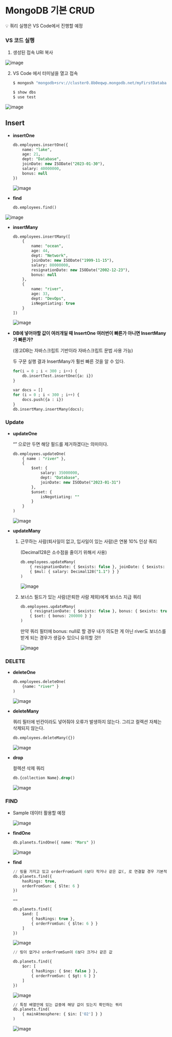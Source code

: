 # MongoDB 기본 CRUD

<aside>
💡 쿼리 실행은 VS Code에서 진행할 예정
</aside>

### VS 코드 실행

1. 생성된 접속 URI 복사
    
![image](https://user-images.githubusercontent.com/57317290/215934294-4238988b-4db5-41f8-aa87-361f03687d47.png) 

2. VS Code 에서 터미널을 열고 접속
    
    ```bash
    $ mongosh "mongodb+srv://cluster0.8b0eqwp.mongodb.net/myFirstDatabase" --apiVersion 1 --username mongo_user
    ```
    
    ```bash
    $ show dbs
    $ use test
    ```
    
![image](https://user-images.githubusercontent.com/57317290/215934325-98b9306e-a4a7-489f-8ef8-dc5fda89b51d.png)
    

## Insert

- **insertOne**
    
    ```sql
    db.employees.insertOne({
        name: "lake",
        age: 21,
        dept: "Database",
        joinDate: new ISODate("2023-01-30"),
        salary: 40000000,
        bonus: null
    })
    ```
    
  ![image](https://user-images.githubusercontent.com/57317290/215934346-17833b09-662d-482b-8125-4bc36c13bda7.png)
    

- **find**
    
    ```sql
    db.employees.find()
    ```
    
![image](https://user-images.githubusercontent.com/57317290/215934371-09a95ebf-e464-424a-af7e-801c405da55e.png)
    

- **insertMany**
    
    ```sql
    db.employees.insertMany([
        {
            name: "ocean",
            age: 44,
            dept: "Network",
            joinDate: new ISODate("1999-11-15"),
            salary: 80000000,
            resignationDate: new ISODate("2002-12-23"),
            bonus: null
        },
        {
            name: "river",
            age: 33,
            dept: "DevOps",
            isNegotiating: true
        }
    ])
    ```
    
    ![image](https://user-images.githubusercontent.com/57317290/215934406-34d542d2-3221-4902-a762-aeb18b1cfb5d.png)
    

- **DB에 넣어야할 값이 여러개일 때 InsertOne 여러번이 빠른가 아니면 InsertMany가 빠른가?**
    
    (몽고DB는 자바스크립트 기반이라 자바스크립트 문법 사용 가능)
    
    두 구문 실행 결과 InsertMany가 훨씬 빠른 것을 알 수 있다.
    
    ```sql
    for(i = 0 ; i < 300 ; i++) {
        db.insertTest.insertOne({a: i})
    }
    ```
    
    ```sql
    var docs = []
    for (i = 0 ; i < 300 ; i++) { 
        docs.push({a : i})
    }
    db.insertMany.insertMany(docs);
    ```
    

### Update

- **updateOne**
    
    “” 으로만 두면 해당 필드를 제거하겠다는 의미이다.
    
    ```sql
    db.employees.updateOne(
        { name : "river" },
        {
            $set: {
                salary: 35000000,
                dept: "Database",
                joinDate: new ISODate("2023-01-31")
            },
            $unset: {
                isNegotiating: ""
            }
        }
    )
    ```
    
   ![image](https://user-images.githubusercontent.com/57317290/215934429-5fc82440-15f2-4c1a-989b-40903ea42bc6.png)
    
- **updateMany**
    1. 근무하는 사람(퇴사일이 없고, 입사일이 있는 사람)은 연봉 10% 인상 쿼리
        
        (Decimal128은 소수점을 줄이기 위해서 사용)
        
        ```sql
        db.employees.updateMany(
            { resignationDate: { $exists: false }, joinDate: { $exists: true } },
            { $mul: { salary: Decimal128("1.1") } }
        )
        ```
        
       ![image](https://user-images.githubusercontent.com/57317290/215934448-749046bd-c639-40d2-ad9c-ec0ac9daeb72.png)
        
    
    1. 보너스 필드가 있는 사람(은퇴한 사람 제외)에게 보너스 지급 쿼리
        
        ```sql
        db.employees.updateMany(
            { resignationDate: { $exists: false }, bonus: { $exists: true } },
            { $set: { bonus: 200000 } }
        )
        ```
        
        만약 쿼리 필터에 bonus: null로 할 경우 내가 의도한 게 아닌 river도 보너스를 받게 되는 경우가 생길수 있으니 유의할 것!!
        
       ![image](https://user-images.githubusercontent.com/57317290/215934463-031a48ed-7801-4c96-b9f0-5efe3fe5a815.png)
        

### DELETE

- **deleteOne**
    
    ```sql
    db.employees.deleteOne(
        {name: "river" }
    )
    ```
    
  ![image](https://user-images.githubusercontent.com/57317290/215934484-c3c2c051-0a88-4487-8d9d-563fe26c79fb.png)
    

- **deleteMany**
    
    쿼리 필터에 빈칸이라도 넣어줘야 오류가 발생하지 않는다. 그리고 컬렉션 자체는 삭제되지 않는다.
    
    ```sql
    db.employees.deleteMany({})
    ```
    
  ![image](https://user-images.githubusercontent.com/57317290/215934499-be958232-c3be-4a0b-93f2-ddf69e6dad45.png)
    
- **drop**
    
    컬렉션 삭제 쿼리
    
    ```sql
    db.{collection Name}.drop()
    ```
    
   ![image](https://user-images.githubusercontent.com/57317290/215934513-fba751f3-aff5-4bd7-bad9-a9ff00d54176.png)
    

### FIND

- Sample 데이터 활용할 예정
    
    ![image](https://user-images.githubusercontent.com/57317290/215934545-c0ffd0f0-100d-4a90-bfe4-f311e9e8d1e3.png)
    
- **findOne**
    
    ```sql
    db.planets.findOne({ name: "Mars" })
    ```
    
  ![image](https://user-images.githubusercontent.com/57317290/215934592-d44186cb-bb7d-44fd-adfb-fac0107f25a8.png)
    
- **find**
    
    ```sql
    // 링을 가지고 있고 orderFromSun이 6보다 작거나 같은 값(, 로 연결할 경우 기본적으로 and 조건)
    db.planets.find({ 
        hasRings: true, 
        orderFromSun: { $lte: 6 }
    })
    
    ==
    
    db.planets.find({ 
        $and: [
            { hasRings: true }, 
            { orderFromSun: { $lte: 6 } }
        ]
    })
    ```
    
  ![image](https://user-images.githubusercontent.com/57317290/215934628-553a7bb0-7b38-405b-a7c7-02efb31903f3.png)
    
    ```sql
    // 링이 없거나 orderFromSun이 6보다 크거나 같은 값
    
    db.planets.find({ 
        $or: [
            { hasRings: { $ne: false } }, 
            { orderFromSun: { $gt: 6 } }
        ]
    })
    ```
    
   ![image](https://user-images.githubusercontent.com/57317290/215934655-b2ea7d7e-d4cc-483d-88b3-18e0eb9db4f6.png)
    
    ```sql
    // 특정 배열안에 있는 값중에 해당 값이 있는지 확인하는 쿼리
    db.planets.find(
        { mainAtmosphere: { $in: ['O2'] } }
    )
    ```
    
   ![image](https://user-images.githubusercontent.com/57317290/215934674-440fb211-f0ee-47f2-9b67-122cbae418a0.png)
